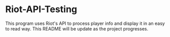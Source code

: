 # Riot-API-Testing
This program uses Riot's API to process player info and display it in an easy to read way. This README will be update as the project progresses.

